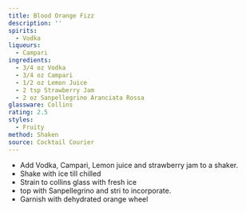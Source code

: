 ```yaml
---
title: Blood Orange Fizz
description: ''
spirits:
  - Vodka
liqueurs:
  - Campari
ingredients:
  - 3/4 oz Vodka
  - 3/4 oz Campari
  - 1/2 oz Lemon Juice
  - 2 tsp Strawberry Jam
  - 2 oz Sanpellegrino Aranciata Rossa
glassware: Collins
rating: 2.5
styles:
  - Fruity
method: Shaken
source: Cocktail Courier
---
```


- Add Vodka, Campari, Lemon juice and strawberry jam to a shaker.
- Shake with ice till chilled
- Strain to collins glass with fresh ice
- top with Sanpellegrino and stri to incorporate.
- Garnish with dehydrated orange wheel